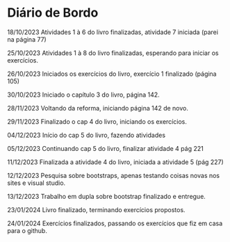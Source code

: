 # Diário de Bordo

18/10/2023 Atividades 1 à 6 do livro finalizadas, atividade 7 iniciada (parei na página 77)

25/10/2023 Atividades 1 à 8 do livro finalizadas, esperando para iniciar os exercícios.

26/10/2023 Iniciados os exercícios do livro, exercício 1 finalizado (página 105)

30/10/2023 Iniciado o capítulo 3 do livro, página 142.

28/11/2023 Voltando da reforma, iniciando página 142 de novo.

29/11/2023 Finalizado o cap 4 do livro, iniciando os exercícios.

04/12/2023 Início do cap 5 do livro, fazendo atividades

05/12/2023 Continuando cap 5 do livro, finalizar atividade 4 pág 221

11/12/2023 Finalizada a atividade 4 do livro, iniciada a atividade 5 (pág 227)

12/12/2023 Pesquisa sobre bootstraps, apenas testando coisas novas nos sites e visual studio.

13/12/2023 Trabalho em dupla sobre bootstrap finalizado e entregue.

23/01/2024 Livro finalizado, terminando exercícios propostos.

24/01/2024 Exercícios finalizados, passando os exercícios que fiz em casa para o github.
